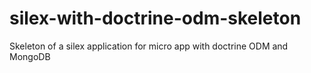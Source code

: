silex-with-doctrine-odm-skeleton
================================

Skeleton of a silex application for micro app with doctrine ODM and MongoDB

